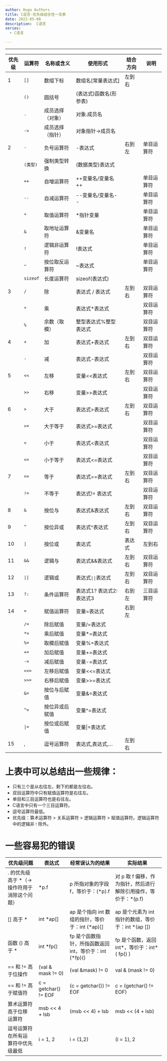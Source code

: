 ```yaml
---
author: Hugo Authors
title: C语言-优先级结合性一览表
date: 2022-05-08
description:  C语言
series:
  - C语言

---
```


---
<!--more-->
|优先级|运算符|名称或含义|使用形式|结合方向|说明|
|-|-|-|-|-|-|
|1|`[]`|数组下标|数组名[常量表达式]|左到右|
||`()`|圆括号|(表达式)函数名(形参表)|||
||`.`|成员选择（对象）|对象.成员名|||
||`->`|成员选择（指针）|对象指针->成员名|||
|2|`-`|负号运算符|-表达式|右到左|单目运算符|
||`(类型)`|强制类型转换|(数据类型)表达式|||
||`++`|自增运算符|++变量名/变量名++||单目运算符|
||`--`|自减运算符|--变量名/变量名--||单目运算符|
||`*`|取值运算符|*指针变量||单目运算符|
||`&`|取地址运算符|&变量名||单目运算符|
||`!`|逻辑非运算符|!表达式||单目运算符|
||`~`|按位取反运算符|~表达式||单目运算符|
||`sizeof`|长度运算符|sizeof(表达式)|||
|3|`/`|除|表达式 / 表达式|左到右|双目运算符|
||`*`|乘|表达式*表达式||双目运算符|
||`%`|余数（取模）|整型表达式%整型表达式||双目运算符|
|4|`+`|加|表达式+表达式|左到右|双目运算符|
||`-`|减|表达式-表达式||双目运算符|
|5|`<<`|左移|变量<<表达式|左到右|双目运算符|
||`>>`|右移|变量>>表达式||双目运算符|
|6|`>`|大于|表达式>表达式|左到右|双目运算符|
||`>=`|大于等于|表达式>=表达式||双目运算符|
||`<`|小于|表达式<表达式||双目运算符|
||`<=`|小于等于|表达式<=表达式||双目运算符|
|7|`==`|等于|表达式==表达式|左到右|双目运算符|
||`!=`|不等于|表达式!= 表达式||双目运算符|
|8|`&`|按位与|表达式&表达式|左到右|双目运算符|
|9|`^`|按位异或|表达式^表达式|左到右|双目运算符|
|10|`\|`|按位或|表达式|表达式|左到右|双目运算符|
|11|`&&`|逻辑与|表达式&&表达式|左到右|双目运算符|
|12|`\|\|`|逻辑或|表达式`\|\|`表达式|左到右|双目运算符|
|13|`?:`|条件运算符|表达式1? 表达式2: 表达式3|右到左|三目运算符|
|14|`=`|赋值运算符|变量=表达式|右到左||
||`/=`|除后赋值|变量/=表达式|||
||`*=`|乘后赋值|变量*=表达式|||
||`%=`|取模后赋值|变量%=表达式|||
||`+=`|加后赋值|变量+=表达式|||
||`-=`|减后赋值|变量-=表达式|||
||`<<=`|左移后赋值|变量<<=表达式|||
||`>>=`|右移后赋值|变量>>=表达式|||
||`&=`|按位与后赋值|变量&=表达式|||
||`^=`|按位异或后赋值|变量^=表达式|||
||`\|=`|按位或后赋值|变量\|=表达式|||
|15|,|逗号运算符|表达式,表达式,…|左到右||

# 上表中可以总结出一些规律：
 - 只有三个是从右往左，剩下的都是左往右。
 - 双目运算符中只有赋值运算符是右往左。
 - 单目和三目运算符也是右往左。
 - C语言中只有一个三目运算符。
 - 逗号运算符最低。
 - 优先级：算术运算符 > 关系运算符 > 逻辑运算符 > 赋值运算符。逻辑运算符中的逻辑非`！`除外。

# 一些容易犯的错误

|优先级问题	|表达式|	经常误认为的结果|	实际结果|
|-|-|-|-|
|. 的优先级高于 *（-> 操作符用于消除这个问题）|	*p.f|	p 所指对象的字段 f，等价于：(*p).f|	对 p 取 f 偏移，作为指针，然后进行解除引用操作，等价于：*(p.f)|
|[] 高于 *|	int *ap[]|	ap 是个指向 int 数组的指针，等价于：int (*ap)[]|	ap 是个元素为 int 指针的数组，等价于：int *(ap [])|
|函数 () 高于 *|	int *fp()|	fp 是个函数指针，所指函数返回 int，等价于：int (*fp)()|	fp 是个函数，返回 int*，等价于：int* ( fp() )|
|== 和 != 高于位操作|	(val & mask != 0)|	(val &mask) != 0|	val & (mask != 0)|
|== 和 != 高于赋值符|	c = getchar() != EOF|	(c = getchar()) != EOF|	c = (getchar() != EOF)|
|算术运算符高于位移 运算符|	msb << 4 + lsb|	(msb << 4) + lsb|	msb << (4 + lsb)|
|逗号运算符在所有运 算符中优先级最低|	i = 1, 2|	i = (1,2)|	(i = 1), 2|